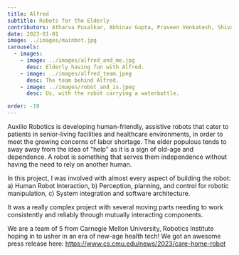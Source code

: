 ```yaml
---
title: Alfred 
subtitle: Robots for the Elderly
contributors: Atharva Pusalkar, Abhinav Gupta, Praveen Venkatesh, Shivam Tripathy, Shaolin Kataria 
date: 2023-01-01
image: ../images/mainbot.jpg
carousels: 
  - images: 
    - image: ../images/alfred_and_me.jpg
      desc: Elderly having fun with Alfred.
    - image: ../images/alfred_team.jpeg
      desc: The team behind Alfred. 
    - image: ../images/robot_and_is.jpeg
      desc: Us, with the robot carrying a waterbottle.

order: -19
---
```


Auxilio Robotics is developing human-friendly, assistive robots that cater to patients in senior-living facilities and healthcare environments, in order to meet the growing concerns of labor shortage. The elder populous tends to sway away from the idea of "help" as it is a sign of old-age and dependence. A robot is something that serves them independence without having the need to rely on another human.

In this project, I was involved with almost every aspect of building the robot: a) Human Robot Interaction, b) Perception, planning, and control for robotic manipulation, c) System integration and software architecture.

It was a really complex project with several moving parts needing to work consistently and reliably through mutually interacting components. 

We are a team of 5 from Carnegie Mellon University, Robotics Institute hoping in to usher in an era of new-age health tech! We got an awesome press release here: https://www.cs.cmu.edu/news/2023/care-home-robot